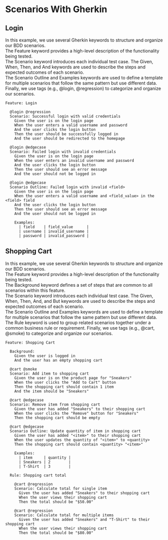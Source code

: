 # Scenarios With Gherkin

## Login

In this example, we use several Gherkin keywords to structure and organize our BDD scenarios.  
The Feature keyword provides a high-level description of the functionality being tested.  
The Scenario keyword introduces each individual test case. The Given, When, Then, and And keywords are used to describe
the steps and expected outcomes of each scenario.  
The Scenario Outline and Examples keywords are used to define a template for multiple scenarios that follow the same
pattern but use different data.  
Finally, we use tags (e.g., @login, @regression) to categorize and organize our scenarios.

```gherkin
Feature: Login

  @login @regression
  Scenario: Successful login with valid credentials
    Given the user is on the login page
    When the user enters a valid username and password
    And the user clicks the login button
    Then the user should be successfully logged in
    And the user should be redirected to the homepage

  @login @edgecase
  Scenario: Failed login with invalid credentials
    Given the user is on the login page
    When the user enters an invalid username and password
    And the user clicks the login button
    Then the user should see an error message
    And the user should not be logged in

  @login @edgecase
  Scenario Outline: Failed login with invalid <field>
    Given the user is on the login page
    When the user enters a valid username and <field_value> in the <field> field
    And the user clicks the login button
    Then the user should see an error message
    And the user should not be logged in

    Examples:
      | field    | field_value      |
      | username | invalid_username |
      | password | invalid_password |
```

## Shopping Cart

In this example, we use several Gherkin keywords to structure and organize our BDD scenarios.  
The Feature keyword provides a high-level description of the functionality being tested.  
The Background keyword defines a set of steps that are common to all scenarios within this feature.  
The Scenario keyword introduces each individual test case. The Given, When, Then, And, and But keywords are used to
describe the steps and expected outcomes of each scenario.  
The Scenario Outline and Examples keywords are used to define a template for multiple scenarios that follow the same
pattern but use different data.  
The Rule keyword is used to group related scenarios together under a common business rule or requirement. Finally, we
use tags (e.g., @cart, @smoke) to categorize and organize our scenarios.

```gherkin
Feature: Shopping Cart

  Background:
    Given the user is logged in
    And the user has an empty shopping cart

  @cart @smoke
  Scenario: Add item to shopping cart
    Given the user is on the product page for "Sneakers"
    When the user clicks the "Add to Cart" button
    Then the shopping cart should contain 1 item
    And the item should be "Sneakers"

  @cart @edgecase
  Scenario: Remove item from shopping cart
    Given the user has added "Sneakers" to their shopping cart
    When the user clicks the "Remove" button for "Sneakers"
    Then the shopping cart should be empty

  @cart @edgecase
  Scenario Outline: Update quantity of item in shopping cart
    Given the user has added "<item>" to their shopping cart
    When the user updates the quantity of "<item>" to <quantity>
    Then the shopping cart should contain <quantity> "<item>"

    Examples:
      | item     | quantity |
      | Sneakers | 2        |
      | T-Shirt  | 3        |

  Rule: Shopping cart total

    @cart @regression
    Scenario: Calculate total for single item
      Given the user has added "Sneakers" to their shopping cart
      When the user views their shopping cart
      Then the total should be "$50.00"

    @cart @regression
    Scenario: Calculate total for multiple items
      Given the user has added "Sneakers" and "T-Shirt" to their shopping cart
      When the user views their shopping cart
      Then the total should be "$80.00"

```